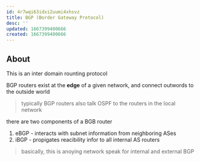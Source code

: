 ```yaml
---
id: 4r7wqi63idxi2uumi4xhsvz
title: BGP (Border Gateway Protocol)
desc: ''
updated: 1667399400666
created: 1667399400666
---
```


## About
This is an inter domain rounting protocol

BGP routers exist at the **edge** of a given network, and connect outwords to the outside world

> typically BGP routers also talk OSPF to the routers in the local network

there are two components of a BGB router

1. eBGP - interacts with subnet information from neighboring ASes
2. iBGP - propigates reacibility infor to all internal AS routers

> basically, this is anoying network speak for internal and external BGP
